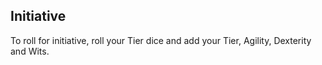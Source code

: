 ## Initiative

To roll for initiative, roll your Tier dice and add your Tier, Agility, Dexterity and Wits.